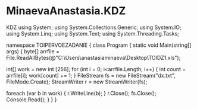 # MinaevaAnastasia.KDZ
KDZ
using System; 
using System.Collections.Generic; 
using System.IO; 
using System.Linq; 
using System.Text; 
using System.Threading.Tasks; 

namespace TOIPERVOEZADANIE 
{ 
class Program 
{ 
static void Main(string[] args) 
{ 
byte[] arrfile = File.ReadAllBytes(@"C:\Users\anastasiaminaeva\Desktop\TOIDZ1.xls"); 

int[] work = new int [256]; 
for (int i = 0; i<arrfile.Length; i++) 
{ 
int count = arrfile[i]; 
work[count] += 1; 
} 
FileStream fs = new FileStream("dx.txt", FileMode.Create); 
StreamWriter r = new StreamWriter(fs); 

foreach (var b in work) 
{ 
r.WriteLine(b); 
} 
r.Close(); 
fs.Close(); 
Console.Read(); 
} 
} 
}
